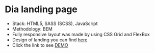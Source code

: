 # Dia landing page
- Stack: HTML5, SASS (SCSS), JavaScript
- Methodology: BEM
- Fully responsive layout was made by using CSS Grid and FlexBox
- Design of landing you can find [here](https://www.figma.com/file/7qwsWggv9BAxMi2VPhBuPr/Air-?node-id=0%3A1)
- Click the link to see [DEMO](https://jamal-amoian.github.io/layout_dia/#)
